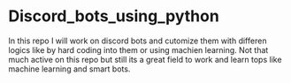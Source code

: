 # Discord_bots_using_python

In this repo I will work on discord bots and cutomize them with differen logics like by hard coding into them or using machien learning. Not that much active on this repo but still its a great field to work and learn tops like machine learning and smart bots.
